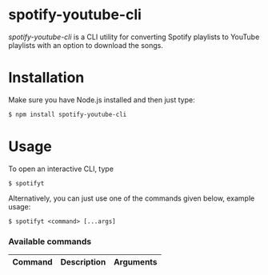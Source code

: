 # spotify-youtube-cli
*spotify-youtube-cli* is a CLI utility for converting Spotify playlists to YouTube playlists with an option to download the songs.

# Installation
Make sure you have Node.js installed and then just type:
```bash
$ npm install spotify-youtube-cli
```

# Usage
To open an interactive CLI, type
```
$ spotifyt
```

Alternatively, you can just use one of the commands given below, example usage:
```
$ spotifyt <command> [...args]
```

### Available commands
| Command       | Description   | Arguments     |
| ------------- | ------------- | ------------- |
